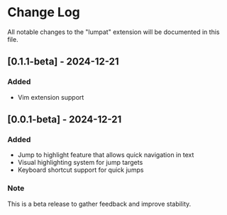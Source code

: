 # Change Log

All notable changes to the "lumpat" extension will be documented in this file.

## [0.1.1-beta] - 2024-12-21
### Added
- Vim extension support 

## [0.0.1-beta] - 2024-12-21

### Added
- Jump to highlight feature that allows quick navigation in text
- Visual highlighting system for jump targets
- Keyboard shortcut support for quick jumps

### Note
This is a beta release to gather feedback and improve stability.
